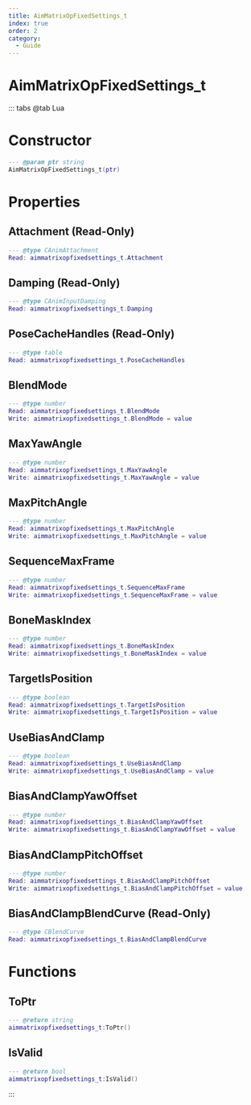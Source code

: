 ```yaml
---
title: AimMatrixOpFixedSettings_t
index: true
order: 2
category:
  - Guide
---
```


# AimMatrixOpFixedSettings_t

::: tabs
@tab Lua
# Constructor
```lua
--- @param ptr string
AimMatrixOpFixedSettings_t(ptr)
```
# Properties
## Attachment (Read-Only)
```lua
--- @type CAnimAttachment
Read: aimmatrixopfixedsettings_t.Attachment
```
## Damping (Read-Only)
```lua
--- @type CAnimInputDamping
Read: aimmatrixopfixedsettings_t.Damping
```
## PoseCacheHandles (Read-Only)
```lua
--- @type table
Read: aimmatrixopfixedsettings_t.PoseCacheHandles
```
## BlendMode 
```lua
--- @type number
Read: aimmatrixopfixedsettings_t.BlendMode
Write: aimmatrixopfixedsettings_t.BlendMode = value
```
## MaxYawAngle 
```lua
--- @type number
Read: aimmatrixopfixedsettings_t.MaxYawAngle
Write: aimmatrixopfixedsettings_t.MaxYawAngle = value
```
## MaxPitchAngle 
```lua
--- @type number
Read: aimmatrixopfixedsettings_t.MaxPitchAngle
Write: aimmatrixopfixedsettings_t.MaxPitchAngle = value
```
## SequenceMaxFrame 
```lua
--- @type number
Read: aimmatrixopfixedsettings_t.SequenceMaxFrame
Write: aimmatrixopfixedsettings_t.SequenceMaxFrame = value
```
## BoneMaskIndex 
```lua
--- @type number
Read: aimmatrixopfixedsettings_t.BoneMaskIndex
Write: aimmatrixopfixedsettings_t.BoneMaskIndex = value
```
## TargetIsPosition 
```lua
--- @type boolean
Read: aimmatrixopfixedsettings_t.TargetIsPosition
Write: aimmatrixopfixedsettings_t.TargetIsPosition = value
```
## UseBiasAndClamp 
```lua
--- @type boolean
Read: aimmatrixopfixedsettings_t.UseBiasAndClamp
Write: aimmatrixopfixedsettings_t.UseBiasAndClamp = value
```
## BiasAndClampYawOffset 
```lua
--- @type number
Read: aimmatrixopfixedsettings_t.BiasAndClampYawOffset
Write: aimmatrixopfixedsettings_t.BiasAndClampYawOffset = value
```
## BiasAndClampPitchOffset 
```lua
--- @type number
Read: aimmatrixopfixedsettings_t.BiasAndClampPitchOffset
Write: aimmatrixopfixedsettings_t.BiasAndClampPitchOffset = value
```
## BiasAndClampBlendCurve (Read-Only)
```lua
--- @type CBlendCurve
Read: aimmatrixopfixedsettings_t.BiasAndClampBlendCurve
```
# Functions
## ToPtr
```lua
--- @return string
aimmatrixopfixedsettings_t:ToPtr()
```
## IsValid
```lua
--- @return bool
aimmatrixopfixedsettings_t:IsValid()
```

:::